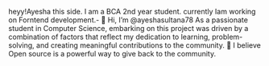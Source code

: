 heyy!Ayesha this side.
I am a BCA 2nd year student.
currently Iam working on Forntend development.- 👋 Hi, I’m @ayeshasultana78
 As a passionate student in Computer Science, embarking on this project was driven by a combination of factors that reflect my dedication to learning, problem-solving, and creating meaningful contributions to the community.
👀 I believe Open source is a powerful way to give back to the community. 

<!---
ayeshasultana78/ayeshasultana78 is a ✨ special ✨ repository because its `README.md` (this file) appears on your GitHub profile.
You can click the Preview link to take a look at your changes.
--->
